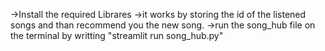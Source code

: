 ->Install the required Librares
->it works by storing the id of the listened songs and than recommend you the new song.
->run the song_hub file on the terminal by writting "streamlit run song_hub.py"
